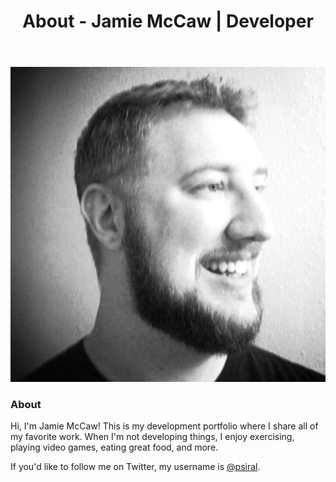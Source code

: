 ﻿---
layout: default
title: About - Jamie McCaw | Developer
---
<section>
    <img src="images/jamie-mccaw-bio.jpg" alt="Photograph of Jamie McCaw" class="profile-photo">
    <h3>About</h3>
    <p>Hi, I'm Jamie McCaw! This is my development portfolio where I share all of my favorite work. When I'm not developing things, I enjoy exercising, playing video games, eating great food, and more.</p>
    <p>If you'd like to follow me on Twitter, my username is <a href="http://twitter.com/psiral" target="_blank">@psiral</a>.</p>
</section>

